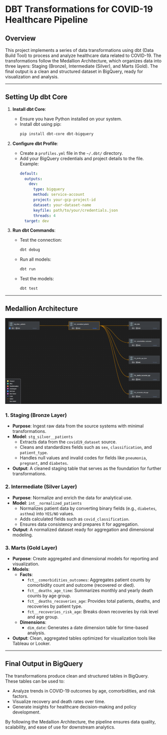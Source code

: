 # DBT Transformations for COVID-19 Healthcare Pipeline

## Overview
This project implements a series of data transformations using dbt (Data Build Tool) to process and analyze healthcare data related to COVID-19. The transformations follow the Medallion Architecture, which organizes data into three layers: Staging (Bronze), Intermediate (Silver), and Marts (Gold). The final output is a clean and structured dataset in BigQuery, ready for visualization and analysis.

---

## Setting Up dbt Core

1. **Install dbt Core**:
   - Ensure you have Python installed on your system.
   - Install dbt using pip:
     ```bash
     pip install dbt-core dbt-bigquery
     ```

2. **Configure dbt Profile**:
   - Create a `profiles.yml` file in the `~/.dbt/` directory.
   - Add your BigQuery credentials and project details to the file. Example:
     ```yaml
     default:
       outputs:
         dev:
           type: bigquery
           method: service-account
           project: your-gcp-project-id
           dataset: your-dataset-name
           keyfile: path/to/your/credentials.json
           threads: 4
       target: dev
     ```

3. **Run dbt Commands**:
   - Test the connection:
     ```bash
     dbt debug
     ```
   - Run all models:
     ```bash
     dbt run
     ```
   - Test the models:
     ```bash
     dbt test
     ```

---

## Medallion Architecture

![dbt models schema](assets/img/dbt-transformations-schema.png)

### 1. **Staging (Bronze Layer)**
   - **Purpose**: Ingest raw data from the source systems with minimal transformations.
   - **Model**: `stg_silver__patients`
     - Extracts data from the `covid19_dataset` source.
     - Cleans and standardizes fields such as `sex`, `classification`, and `patient_type`.
     - Handles null values and invalid codes for fields like `pneumonia`, `pregnant`, and `diabetes`.
   - **Output**: A cleaned staging table that serves as the foundation for further transformations.

### 2. **Intermediate (Silver Layer)**
   - **Purpose**: Normalize and enrich the data for analytical use.
   - **Model**: `int__normalized_patients`
     - Normalizes patient data by converting binary fields (e.g., `diabetes`, `asthma`) into `YES/NO` values.
     - Adds calculated fields such as `covid_classification`.
     - Ensures data consistency and prepares it for aggregation.
   - **Output**: A normalized dataset ready for aggregation and dimensional modeling.

### 3. **Marts (Gold Layer)**
   - **Purpose**: Create aggregated and dimensional models for reporting and visualization.
   - **Models**:
     - **Facts**:
       - `fct__comorbidities_outcomes`: Aggregates patient counts by comorbidity count and outcome (recovered or died).
       - `fct__deaths_age_time`: Summarizes monthly and yearly death counts by age group.
       - `fct__deaths_recoveries_age`: Provides total patients, deaths, and recoveries by patient type.
       - `fct__recoveries_risk_age`: Breaks down recoveries by risk level and age group.
     - **Dimensions**:
       - `dim_date`: Generates a date dimension table for time-based analysis.
   - **Output**: Clean, aggregated tables optimized for visualization tools like Tableau or Looker.

---

## Final Output in BigQuery
The transformations produce clean and structured tables in BigQuery. These tables can be used to:
   - Analyze trends in COVID-19 outcomes by age, comorbidities, and risk factors.
   - Visualize recovery and death rates over time.
   - Generate insights for healthcare decision-making and policy development.

By following the Medallion Architecture, the pipeline ensures data quality, scalability, and ease of use for downstream analytics.